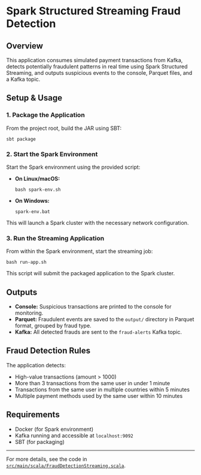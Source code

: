 # Spark Structured Streaming Fraud Detection

## Overview

This application consumes simulated payment transactions from Kafka, detects potentially fraudulent patterns in real time using Spark Structured Streaming, and outputs suspicious events to the console, Parquet files, and a Kafka topic.

## Setup & Usage

### 1. Package the Application

From the project root, build the JAR using SBT:

```
sbt package
```

### 2. Start the Spark Environment

Start the Spark environment using the provided script:

- **On Linux/macOS:**
  ```
  bash spark-env.sh
  ```
- **On Windows:**
  ```
  spark-env.bat
  ```

This will launch a Spark cluster with the necessary network configuration.

### 3. Run the Streaming Application

From within the Spark environment, start the streaming job:

```
bash run-app.sh
```

This script will submit the packaged application to the Spark cluster.

## Outputs

- **Console:** Suspicious transactions are printed to the console for monitoring.
- **Parquet:** Fraudulent events are saved to the `output/` directory in Parquet format, grouped by fraud type.
- **Kafka:** All detected frauds are sent to the `fraud-alerts` Kafka topic.

## Fraud Detection Rules

The application detects:

- High-value transactions (amount > 1000)
- More than 3 transactions from the same user in under 1 minute
- Transactions from the same user in multiple countries within 5 minutes
- Multiple payment methods used by the same user within 10 minutes

## Requirements

- Docker (for Spark environment)
- Kafka running and accessible at `localhost:9092`
- SBT (for packaging)

---

For more details, see the code in [`src/main/scala/FraudDetectionStreaming.scala`](src/main/scala/FraudDetectionStreaming.scala).
